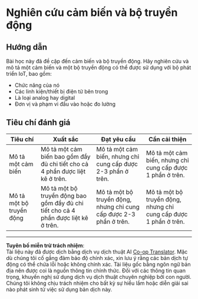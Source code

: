 <!--
CO_OP_TRANSLATOR_METADATA:
{
  "original_hash": "c5a568320b1159394108544807895337",
  "translation_date": "2025-08-28T00:51:11+00:00",
  "source_file": "1-getting-started/lessons/3-sensors-and-actuators/assignment.md",
  "language_code": "vi"
}
-->
# Nghiên cứu cảm biến và bộ truyền động

## Hướng dẫn

Bài học này đã đề cập đến cảm biến và bộ truyền động. Hãy nghiên cứu và mô tả một cảm biến và một bộ truyền động có thể được sử dụng với bộ phát triển IoT, bao gồm:

* Chức năng của nó
* Các linh kiện/thiết bị điện tử bên trong
* Là loại analog hay digital
* Đơn vị và phạm vi đầu vào hoặc đo lường

## Tiêu chí đánh giá

| Tiêu chí | Xuất sắc | Đạt yêu cầu | Cần cải thiện |
| -------- | --------- | ----------- | ------------- |
| Mô tả một cảm biến | Mô tả một cảm biến bao gồm đầy đủ chi tiết cho cả 4 phần được liệt kê ở trên. | Mô tả một cảm biến, nhưng chỉ cung cấp được 2-3 phần ở trên. | Mô tả một cảm biến, nhưng chỉ cung cấp được 1 phần ở trên. |
| Mô tả một bộ truyền động | Mô tả một bộ truyền động bao gồm đầy đủ chi tiết cho cả 4 phần được liệt kê ở trên. | Mô tả một bộ truyền động, nhưng chỉ cung cấp được 2-3 phần ở trên. | Mô tả một bộ truyền động, nhưng chỉ cung cấp được 1 phần ở trên. |

---

**Tuyên bố miễn trừ trách nhiệm**:  
Tài liệu này đã được dịch bằng dịch vụ dịch thuật AI [Co-op Translator](https://github.com/Azure/co-op-translator). Mặc dù chúng tôi cố gắng đảm bảo độ chính xác, xin lưu ý rằng các bản dịch tự động có thể chứa lỗi hoặc không chính xác. Tài liệu gốc bằng ngôn ngữ bản địa nên được coi là nguồn thông tin chính thức. Đối với các thông tin quan trọng, khuyến nghị sử dụng dịch vụ dịch thuật chuyên nghiệp bởi con người. Chúng tôi không chịu trách nhiệm cho bất kỳ sự hiểu lầm hoặc diễn giải sai nào phát sinh từ việc sử dụng bản dịch này.